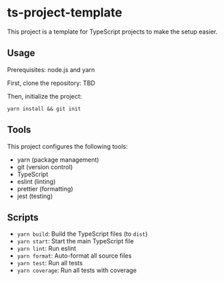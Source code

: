# ts-project-template

This project is a template for TypeScript projects to make the setup easier.

## Usage

Prerequisites: node.js and yarn

First, clone the repository: TBD

Then, initialize the project:

```
yarn install && git init
```

## Tools

This project configures the following tools:

- yarn (package management)
- git (version control)
- TypeScript
- eslint (linting)
- prettier (formatting)
- jest (testing)

## Scripts

- `yarn build`: Build the TypeScript files (to `dist`)
- `yarn start`: Start the main TypeScript file
- `yarn lint`: Run eslint
- `yarn format`: Auto-format all source files
- `yarn test`: Run all tests
- `yarn coverage`: Run all tests with coverage
